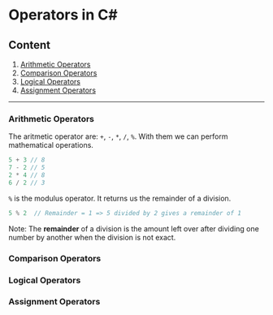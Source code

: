 # Operators in C#

## Content

1. [Arithmetic Operators](#arithmetic-operators)
2. [Comparison Operators](#comparison-operators)
3. [Logical Operators](#logical-operators)
4. [Assignment Operators](#assignment-operators)

---

### Arithmetic Operators

The aritmetic operator are: `+`, `-`, `*`, `/`, `%`.
With them we can perform mathematical operations.

```csharp
5 + 3 // 8
7 - 2 // 5
2 * 4 // 8
6 / 2 // 3
```

`%` is the modulus operator. It returns us the remainder of a division. 

```csharp
5 % 2  // Remainder = 1 => 5 divided by 2 gives a remainder of 1
```


Note:
The **remainder** of a division is the amount left over after dividing one number by another when the division is not exact.


### Comparison Operators


### Logical Operators


### Assignment Operators